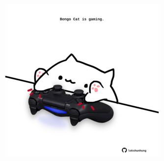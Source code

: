 <!-- built at 12/03/2022, 20:01:01 UTC -->
<p align="center">
  <img width="500" height="500" src="./ReadmeImage.svg">
</p>
